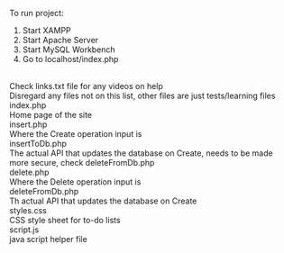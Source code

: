 To run project:
1) Start XAMPP 
2) Start Apache Server
3) Start MySQL Workbench
4) Go to localhost/index.php
<br>
Check links.txt file for any videos on help
<br>
Disregard any files not on this list, other files are just tests/learning files
<br>
index.php<br>
Home page of the site
<br>
insert.php<br>
Where the Create operation input is 
<br>
insertToDb.php<br>
The actual API that updates the database on Create, needs to be made more secure, check deleteFromDb.php
<br>
delete.php<br>
Where the Delete operation input is
<br>
deleteFromDb.php<br>
Th actual API that updates the database on Create
<br>
styles.css<br>
CSS style sheet for to-do lists
<br>
script.js<br>
java script helper file
